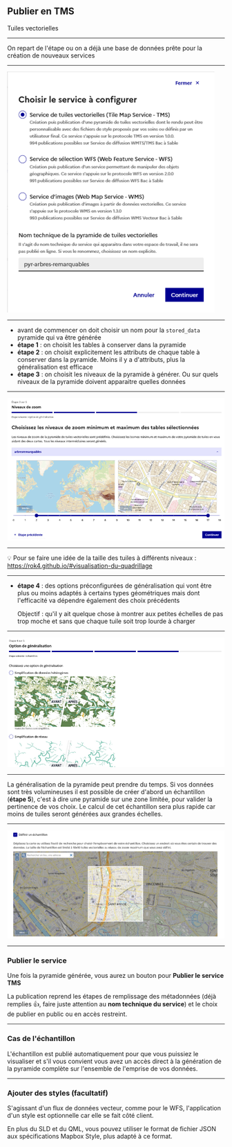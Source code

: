 ## Publier en TMS

Tuiles vectorielles

------

On repart de l'étape ou on a déjà une base de données prête pour la création de nouveaux services

------

![Modale Créer un service](images/tms-nom-pyramide.png)

------

* avant de commencer on doit choisir un nom pour la `stored_data` pyramide qui va être générée
* **étape 1** : on choisit les tables à conserver dans la pyramide
* **étape 2** : on choisit explicitement les attributs de chaque table à conserver dans la pyramide. Moins il y a d'attributs, plus la généralisation est efficace
* **étape 3** : on choisit les niveaux de la pyramide à générer. Ou sur quels niveaux de la pyramide doivent apparaitre quelles données

------

![Génération de pyramide : choix des bornes de zoom](images/tms-niveaux-de-zoom.png)

------

💡 Pour se faire une idée de la taille des tuiles à différents niveaux : https://rok4.github.io/#visualisation-du-quadrillage

------

* **étape 4** : des options préconfigurées de généralisation qui vont être plus ou moins adaptés à certains types géométriques mais dont l'efficacité va dépendre également des choix précédents
  
  Objectif : qu'il y ait quelque chose à montrer aux petites échelles de pas trop moche et sans que chaque tuile soit trop lourde à charger

------

![Génération de pyramide : choix du type de généralisation](images/tms-choix-generalisation.png)

------

La généralisation de la pyramide peut prendre du temps. Si vos données sont très volumineuses il est possible de créer d'abord un échantillon (**étape 5**), c'est à dire une pyramide sur une zone limitée, pour valider la pertinence de vos choix. Le calcul de cet échantillon sera plus rapide car moins de tuiles seront générées aux grandes échelles.

------

![Génération de pyramie : choix de la zone d'échantillon](images/tms-zone-echantillon.png)

------

### Publier le service

Une fois la pyramide générée, vous aurez un bouton pour **Publier le service TMS**

La publication reprend les étapes de remplissage des métadonnées (déjà remplies 👍, faire juste attention au **nom technique du service**) et le choix de publier en public ou en accès restreint.

------

### Cas de l'échantillon

L'échantillon est publié automatiquement pour que vous puissiez le visualiser et s'il vous convient vous avez un accès direct à la génération de la pyramide complète sur l'ensemble de l'emprise de vos données.

------

### Ajouter des styles (facultatif)

S'agissant d'un flux de données vecteur, comme pour le WFS, l'application d'un style est optionnelle car elle se fait côté client.

En plus du SLD et du QML, vous pouvez utiliser le format de fichier JSON aux spécifications Mapbox Style, plus adapté à ce format.